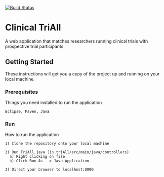 [![Build Status](https://travis-ci.com/sophiakolak/4156-team-project.svg?branch=master)](https://travis-ci.com/sophiakolak/4156-team-project)
# Clinical TriAll
A web application that matches researchers running clinical trials with prospective trial participants

## Getting Started

These instructions will get you a copy of the project up and running on your local machine.

### Prerequisites

Things you need installed to run the application

```
Eclipse, Maven, Java
```

### Run

How to run the application

```
1) Clone the repository onto your local machine

```

```
2) Run TriAll.java (in triAll/src/main/java/controllers)
  a) Right clicking on file
  b) Click Run As --> Java Application
```

```
3) Direct your browser to localhost:8000

```
